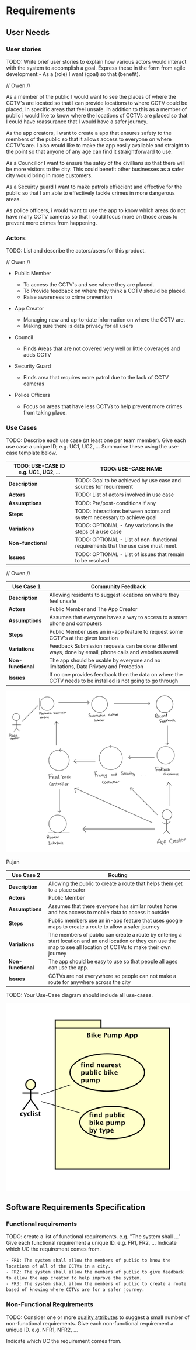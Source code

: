 # Requirements

## User Needs

### User stories
TODO: Write brief user stories to explain how various actors would interact with the system to accomplish a goal.
    Express these in the form from agile development:- As a (role) I want (goal) so that (benefit).

// Owen //  

As a member of the public I would want to see the places of where the CCTV's are located so that I can provide locations to where CCTV could be placed, in specific areas that feel unsafe. In addition to this as a member of public i would like to know where the locations of CCTVs are placed so that I could have reassurance that I would have a safer journey.

As the app creators, I want to create a app that ensures safety to the members of the public so that it allows access to everyone on where CCTV's are. I also would like to make the app easily available and straight to the point so that anyone of any age can find it straightforward to use. 

As a Councillor I want to ensure the safey of the civillians so that there will be more visitors to the city. This could benefit other businesses as a safer city would bring in more customers.

As a Secuirty guard I want to make patrols effiecient and effective for the public so that I am able to effectively tackle crimes in more dangerous areas.

As police officers, i would want to use the app to know which areas do not have many CCTV cameras so that I could focus more on those areas to prevent more crimes from happening.

### Actors
TODO: List and describe the actors/users for this product.

// Owen //
- Public Member
  - To access the CCTV's and see where they are placed.
  - To Provide feedback on where they think a CCTV should be placed.
  - Raise awareness to crime prevention
 
- App Creator
  - Managing new and up-to-date information on where the CCTV are.
  - Making sure there is data privacy for all users

- Council
  - Finds Areas that are not covered very well or little coverages and adds CCTV
 
- Security Guard
  - Finds area that requires more patrol due to the lack of CCTV cameras

- Police Officers
  - Focus on areas that have less CCTVs to help prevent more crimes from taking place.

### Use Cases
TODO: Describe each use case (at least one per team member).
    Give each use case a unique ID, e.g. UC1, UC2, ...
    Summarise these using the use-case template below.

| TODO: USE-CASE ID e.g. UC1, UC2, ... | TODO: USE-CASE NAME | 
| -------------------------------------- | ------------------- |
| **Description** | TODO: Goal to be achieved by use case and sources for requirement |
| **Actors** | TODO: List of actors involved in use case |
| **Assumptions** | TODO: Pre/post-conditions if any</td></tr>
| **Steps** | TODO: Interactions between actors and system necessary to achieve goal |
| **Variations** | TODO: OPTIONAL - Any variations in the steps of a use case |
| **Non-functional** | TODO: OPTIONAL - List of non-functional requirements that the use case must meet. |
| **Issues** | TODO: OPTIONAL - List of issues that remain to be resolved |

// Owen //

| Use Case 1 | Community Feedback | 
| -------------------------------------- | ------------------- |
| **Description** | Allowing residents to suggest locations on where they feel unsafe |
| **Actors** | Public Member and The App Creator |
| **Assumptions** | Assumes that everyone haves a way to access to a smart phone and computers </td></tr>
| **Steps** | Public Member uses an in-app feature to request some CCTV's at the given location |
| **Variations** | Feedback Submission requests can be done different ways, done by email, phone calls and websites aswell |
| **Non-functional** | The app should be usable by everyone and no limitations, Data Privacy and Protection |
| **Issues** | If no one provides feedback then the data on where the CCTV needs to be installed is not going to go through |

![Owens Robustness Diagram](images/RobustenessOwen.png)

Pujan 

| Use Case 2 | Routing |
| -------------------------------------- | ------------------- |
| **Description** | Allowing the public to create a route that helps them get to a place safer |
| **Actors** | Public Member |
| **Assumptions** | Assumes that there everyone has similar routes home and has access to mobile data to access it outside </td></tr>
| **Steps** | Public members use an in-app feature that uses google maps to create a route to allow a safer journey |
| **Variations** | The members of public can create a route by entering a start location and an end location or they can use the map to see all location of CCTVs to make their own journey |
| **Non-functional** | The app should be easy to use so that people all ages can use the app. |
| **Issues** | CCTVs are not everywhere so people can not make a route for anywhere across the city |

TODO: Your Use-Case diagram should include all use-cases.

![Insert your Use-Case Diagram Here](images/use-case.png)

## Software Requirements Specification
### Functional requirements
TODO: create a list of functional requirements. 
    e.g. "The system shall ..."
    Give each functional requirement a unique ID. e.g. FR1, FR2, ...
    Indicate which UC the requirement comes from.

    - FR1: The system shall allow the members of public to know the locations of all of the CCTVs in a city.
    - FR2: The system shall allow the members of public to give feedback to allow the app creator to help improve the system.
    - FR3: The system shall allow the members of public to create a route based of knowing where CCTVs are for a safer journey.


### Non-Functional Requirements
TODO: Consider one or more [quality attributes](https://en.wikipedia.org/wiki/ISO/IEC_9126) to suggest a small number of non-functional requirements.
Give each non-functional requirement a unique ID. e.g. NFR1, NFR2, ...

Indicate which UC the requirement comes from.
